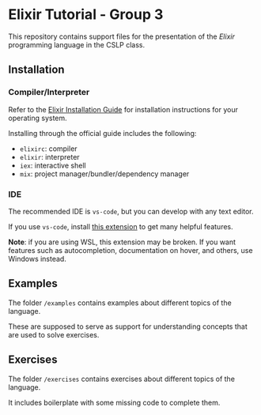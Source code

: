 # Elixir Tutorial - Group 3

This repository contains support files for the presentation of the *Elixir* programming language in the CSLP class.

## Installation

### Compiler/Interpreter

Refer to the [Elixir Installation Guide](https://elixir-lang.org/install.html) for installation instructions for your operating system.

Installing through the official guide includes the following:
- `elixirc`: compiler
- `elixir`: interpreter
- `iex`: interactive shell
- `mix`: project manager/bundler/dependency manager


### IDE

The recommended IDE is `vs-code`, but you can develop with any text editor.

If you use `vs-code`, install [this extension](https://marketplace.visualstudio.com/items?itemName=JakeBecker.elixir-ls) to get many helpful features.

**Note**: if you are using WSL, this extension may be broken. If you want features such as autocompletion, documentation on hover, and others, use Windows instead.


## Examples 

The folder `/examples` contains examples about different topics of the language.

These are supposed to serve as support for understanding concepts that are used to solve exercises.


## Exercises

The folder `/exercises` contains exercises about different topics of the language.

It includes boilerplate with some missing code to complete them.

